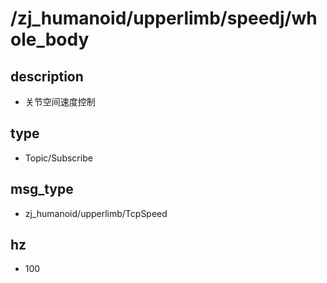 ﻿# /zj_humanoid/upperlimb/speedj/whole_body

## description
- 关节空间速度控制

## type
- Topic/Subscribe

## msg_type
- zj_humanoid/upperlimb/TcpSpeed

## hz
- 100

